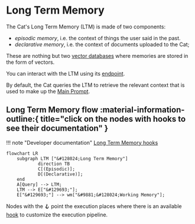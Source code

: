 # Long Term Memory

The Cat's Long Term Memory (LTM) is made of two components:

- *episodic memory*, i.e. the context of things the user said in the past.
- *declarative memory*, i.e. the context of documents uploaded to the Cat;

These are nothing but two [vector databases](vector_memory.md) where memories are stored in the form of vectors.

You can interact with the LTM using its [endpoint]("").

By default, the Cat queries the LTM to retrieve the relevant context that is used to make up the [Main Prompt](../prompts/main_prompt.md).

## Long Term Memory flow :material-information-outline:{ title="click on the nodes with hooks to see their documentation" }

!!! note "Developer documentation"
    [Long Term Memory hooks](../../technical/API_Documentation/mad_hatter/core_plugin/hooks/flow.md#at.mad_hatter.core_plugin.hooks.flow.before_cat_recalls_memories)

```mermaid
flowchart LR
    subgraph LTM ["&#128024;Long Term Memory"]
            direction TB
            C[(Episodic)];
            D[(Declarative)];
    end
    A[Query] --> LTM; 
    LTM --> E["&#129693;"];
    E["&#129693;"] --> wm["&#9881;&#128024;Working Memory"];
```

Nodes with the &#129693; point the execution places where there is an available [hook](../plugins.md) to customize the execution pipeline.
